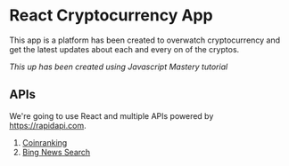 # React Cryptocurrency App

This app is a platform has been created to overwatch cryptocurrency and get the latest updates about each and every on of the cryptos.

_This up has been created using Javascript Mastery tutorial_

## APIs

We're going to use React and multiple APIs powered by https://rapidapi.com.

1. [Coinranking](https://rapidapi.com/Coinranking/api/coinranking1/)
2. [Bing News Search](https://rapidapi.com/microsoft-azure-org-microsoft-cognitive-services/api/bing-news-search1/)
